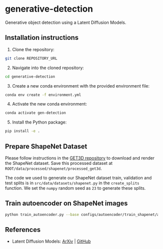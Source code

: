 # generative-detection
Generative object detection using a Latent Diffusion Models.

## Installation instructions

1. Clone the repository:
```bash
git clone REPOSITORY_URL
```
2. Navigate into the cloned repository:
```bash
cd generative-detection
```
3. Create a new conda environment with the provided environment file:
```bash
conda env create -f environment.yml
```
4. Activate the new conda environment:
```bash
conda activate gen-detection
```
5. Install the Python package:
```bash
pip install -e .
```

## Prepare ShapeNet Dataset
Please follow instructions in the [GET3D repository](https://github.com/nv-tlabs/GET3D/blob/master/render_shapenet_data/README.md) to download and render the ShapeNet dataset. Save this processed dataset at `ROOT/data/processed/shapenet/processed_get3d`.

The code we used to generate our ShapeNet dataset train, validation and test splits is in `src/data/datasets/shapenet.py` in the `create_splits` function. We set the `numpy` random seed as `23` to generate these splits.

## Train autoencoder on ShapeNet images
```bash
python train_autoencoder.py --base configs/autoencoder/train_shapenet/autoencoder_kl_8x8x64.yaml -t --gpus 0
```

## References
- Latent Diffusion Models: [ArXiv](https://arxiv.org/abs/2112.10752) | [GitHub](https://github.com/CompVis/latent-diffusion)